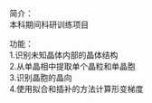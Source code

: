  简介：  
本科期间科研训练项目  
  
功能：  
1.识别未知晶体内部的晶体结构  
2.从单晶相中提取单个晶粒和单晶胞  
3.识别晶胞的晶向  
4.使用拟合和插补的方法计算形变梯度  
